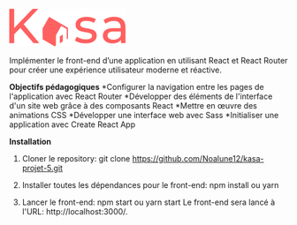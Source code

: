 ![Texte alternatif](./src/assets/logo.png)

Implémenter le front-end d’une application en utilisant React et React Router pour créer une expérience utilisateur moderne et réactive.

**Objectifs pédagogiques**
    *Configurer la navigation entre les pages de l'application avec React Router
    *Développer des éléments de l'interface d'un site web grâce à des composants React
    *Mettre en œuvre des animations CSS
    *Développer une interface web avec Sass
    *Initialiser une application avec Create React App

**Installation**
1. Cloner le repository:
git clone https://github.com/Noalune12/kasa-projet-5.git

2. Installer toutes les dépendances pour le front-end:
npm install ou yarn

3. Lancer le front-end:
npm start ou yarn start
Le front-end sera lancé à l'URL: http://localhost:3000/.